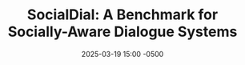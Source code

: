 ---
layout: post
date: 2025-03-19 15:00 -0500
location: N09, EB
leader:
title: "SocialDial: A Benchmark for Socially-Aware Dialogue Systems"
authors: Haolan Zhan, Zhuang Li, Yufei Wang, Linhao Luo, Tao Feng, Xiaoxi Kang, Yuncheng Hua, Lizhen Qu, Lay-Ki Soon, Suraj Sharma, Ingrid Zukerman, Zhaleh Semnani-Azad, Gholamreza Haffari
venue: SIGIR 2023
link: https://arxiv.org/abs/2304.12026
published: 2023-
tags:
  - Dialog Systems
  - NLP
---